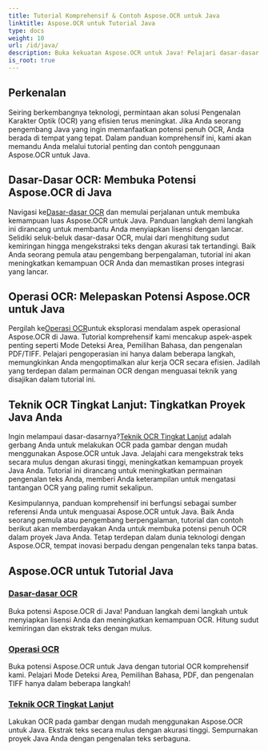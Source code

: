 ```yaml
---
title: Tutorial Komprehensif & Contoh Aspose.OCR untuk Java
linktitle: Aspose.OCR untuk Tutorial Java
type: docs
weight: 10
url: /id/java/
description: Buka kekuatan Aspose.OCR untuk Java! Pelajari dasar-dasar OCR, pengoperasian, dan teknik lanjutan. Siapkan lisensi Anda, deteksi area, dan tingkatkan pengenalan teks dengan mudah.
is_root: true
---
```


## Perkenalan

Seiring berkembangnya teknologi, permintaan akan solusi Pengenalan Karakter Optik (OCR) yang efisien terus meningkat. Jika Anda seorang pengembang Java yang ingin memanfaatkan potensi penuh OCR, Anda berada di tempat yang tepat. Dalam panduan komprehensif ini, kami akan memandu Anda melalui tutorial penting dan contoh penggunaan Aspose.OCR untuk Java.

## Dasar-Dasar OCR: Membuka Potensi Aspose.OCR di Java

 Navigasi ke[Dasar-dasar OCR](./ocr-basics/) dan memulai perjalanan untuk membuka kemampuan luas Aspose.OCR untuk Java. Panduan langkah demi langkah ini dirancang untuk membantu Anda menyiapkan lisensi dengan lancar. Selidiki seluk-beluk dasar-dasar OCR, mulai dari menghitung sudut kemiringan hingga mengekstraksi teks dengan akurasi tak tertandingi. Baik Anda seorang pemula atau pengembang berpengalaman, tutorial ini akan meningkatkan kemampuan OCR Anda dan memastikan proses integrasi yang lancar.

## Operasi OCR: Melepaskan Potensi Aspose.OCR untuk Java

 Pergilah ke[Operasi OCR](./ocr-operations/)untuk eksplorasi mendalam aspek operasional Aspose.OCR di Jawa. Tutorial komprehensif kami mencakup aspek-aspek penting seperti Mode Deteksi Area, Pemilihan Bahasa, dan pengenalan PDF/TIFF. Pelajari pengoperasian ini hanya dalam beberapa langkah, memungkinkan Anda mengoptimalkan alur kerja OCR secara efisien. Jadilah yang terdepan dalam permainan OCR dengan menguasai teknik yang disajikan dalam tutorial ini.

## Teknik OCR Tingkat Lanjut: Tingkatkan Proyek Java Anda

 Ingin melampaui dasar-dasarnya?[Teknik OCR Tingkat Lanjut](./advanced-ocr-techniques/) adalah gerbang Anda untuk melakukan OCR pada gambar dengan mudah menggunakan Aspose.OCR untuk Java. Jelajahi cara mengekstrak teks secara mulus dengan akurasi tinggi, meningkatkan kemampuan proyek Java Anda. Tutorial ini dirancang untuk meningkatkan permainan pengenalan teks Anda, memberi Anda keterampilan untuk mengatasi tantangan OCR yang paling rumit sekalipun.

Kesimpulannya, panduan komprehensif ini berfungsi sebagai sumber referensi Anda untuk menguasai Aspose.OCR untuk Java. Baik Anda seorang pemula atau pengembang berpengalaman, tutorial dan contoh berikut akan memberdayakan Anda untuk membuka potensi penuh OCR dalam proyek Java Anda. Tetap terdepan dalam dunia teknologi dengan Aspose.OCR, tempat inovasi berpadu dengan pengenalan teks tanpa batas.
## Aspose.OCR untuk Tutorial Java
### [Dasar-dasar OCR](./ocr-basics/)
Buka potensi Aspose.OCR di Java! Panduan langkah demi langkah untuk menyiapkan lisensi Anda dan meningkatkan kemampuan OCR. Hitung sudut kemiringan dan ekstrak teks dengan mulus.
### [Operasi OCR](./ocr-operations/)
Buka potensi Aspose.OCR untuk Java dengan tutorial OCR komprehensif kami. Pelajari Mode Deteksi Area, Pemilihan Bahasa, PDF, dan pengenalan TIFF hanya dalam beberapa langkah!
### [Teknik OCR Tingkat Lanjut](./advanced-ocr-techniques/)
Lakukan OCR pada gambar dengan mudah menggunakan Aspose.OCR untuk Java. Ekstrak teks secara mulus dengan akurasi tinggi. Sempurnakan proyek Java Anda dengan pengenalan teks serbaguna.